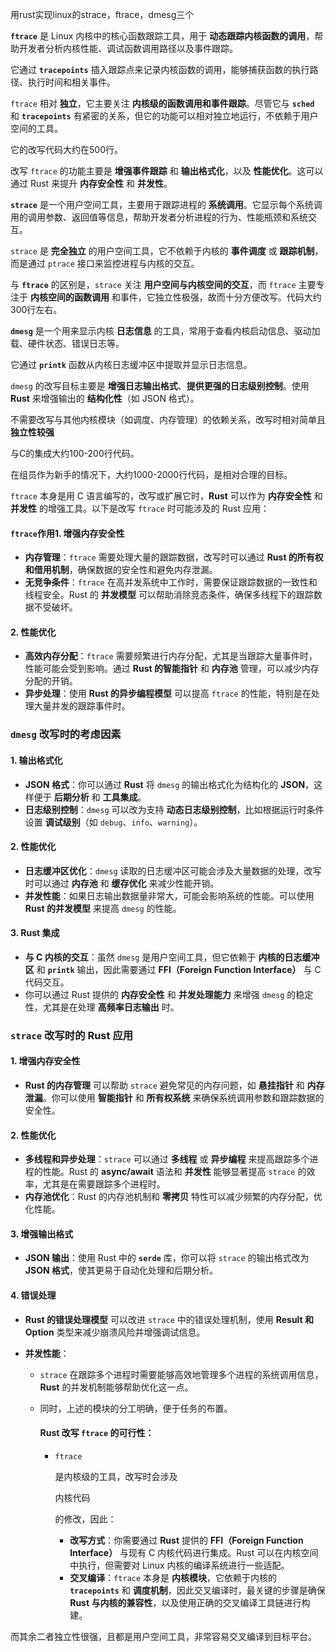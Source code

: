 用rust实现linux的strace，ftrace，dmesg三个

**`ftrace`** 是 Linux 内核中的核心函数跟踪工具，用于 **动态跟踪内核函数的调用**，帮助开发者分析内核性能、调试函数调用路径以及事件跟踪。

它通过 **`tracepoints`** 插入跟踪点来记录内核函数的调用，能够捕获函数的执行路径、执行时间和相关事件。

`ftrace` 相对 **独立**，它主要关注 **内核级的函数调用和事件跟踪**。尽管它与 **`sched`** 和 **`tracepoints`** 有紧密的关系，但它的功能可以相对独立地运行，不依赖于用户空间的工具。

它的改写代码大约在500行。

改写 `ftrace` 的功能主要是 **增强事件跟踪** 和 **输出格式化**，以及 **性能优化**。这可以通过 Rust 来提升 **内存安全性** 和 **并发性**。

**`strace`** 是一个用户空间工具，主要用于跟踪进程的 **系统调用**。它显示每个系统调用的调用参数、返回值等信息，帮助开发者分析进程的行为、性能瓶颈和系统交互。

`strace` 是 **完全独立** 的用户空间工具，它不依赖于内核的 **事件调度** 或 **跟踪机制**，而是通过 `ptrace` 接口来监控进程与内核的交互。

与 **`ftrace`** 的区别是，`strace` 关注 **用户空间与内核空间的交互**，而 `ftrace` 主要专注于 **内核空间的函数调用** 和事件，它独立性极强，故而十分方便改写。代码大约300行左右。

**`dmesg`** 是一个用来显示内核 **日志信息** 的工具，常用于查看内核启动信息、驱动加载、硬件状态、错误日志等。

它通过 **`printk`** 函数从内核日志缓冲区中提取并显示日志信息。

`dmesg` 的改写目标主要是 **增强日志输出格式**、**提供更强的日志级别控制**。使用 **Rust** 来增强输出的 **结构化性**（如 JSON 格式）。

不需要改写与其他内核模块（如调度、内存管理）的依赖关系，改写时相对简单且 **独立性较强**

与C的集成大约100-200行代码。

在组员作为新手的情况下，大约1000-2000行代码，是相对合理的目标。

`ftrace` 本身是用 C 语言编写的，改写或扩展它时，**Rust** 可以作为 **内存安全性** 和 **并发性** 的增强工具。以下是改写 `ftrace` 时可能涉及的 Rust 应用：

#### `ftrace`作用**1. 增强内存安全性**

- **内存管理**：`ftrace` 需要处理大量的跟踪数据，改写时可以通过 **Rust 的所有权和借用机制**，确保数据的安全性和避免内存泄漏。
- **无竞争条件**：`ftrace` 在高并发系统中工作时，需要保证跟踪数据的一致性和线程安全。Rust 的 **并发模型** 可以帮助消除竞态条件，确保多线程下的跟踪数据不受破坏。

#### **2. 性能优化**

- **高效内存分配**：`ftrace` 需要频繁进行内存分配，尤其是当跟踪大量事件时，性能可能会受到影响。通过 **Rust 的智能指针** 和 **内存池** 管理，可以减少内存分配的开销。
- **异步处理**：使用 **Rust 的异步编程模型** 可以提高 `ftrace` 的性能，特别是在处理大量并发的跟踪事件时。

### **`dmesg` 改写时的考虑因素**

#### **1. 输出格式化**

- **JSON 格式**：你可以通过 **Rust** 将 `dmesg` 的输出格式化为结构化的 **JSON**，这样便于 **后期分析** 和 **工具集成**。
- **日志级别控制**：`dmesg` 可以改为支持 **动态日志级别控制**，比如根据运行时条件设置 **调试级别**（如 `debug`、`info`、`warning`）。

#### **2. 性能优化**

- **日志缓冲区优化**：`dmesg` 读取的日志缓冲区可能会涉及大量数据的处理，改写时可以通过 **内存池** 和 **缓存优化** 来减少性能开销。
- **并发性能**：如果日志输出数据量非常大，可能会影响系统的性能。可以使用 **Rust 的并发模型** 来提高 `dmesg` 的性能。

#### **3. Rust 集成**

- **与 C 内核的交互**：虽然 `dmesg` 是用户空间工具，但它依赖于 **内核的日志缓冲区** 和 **`printk`** 输出，因此需要通过 **FFI（Foreign Function Interface）** 与 C 代码交互。
- 你可以通过 Rust 提供的 **内存安全性** 和 **并发处理能力** 来增强 `dmesg` 的稳定性，尤其是在处理 **高频率日志输出** 时。

### **`strace` 改写时的 Rust 应用**

#### **1. 增强内存安全性**

- **Rust 的内存管理** 可以帮助 `strace` 避免常见的内存问题，如 **悬挂指针** 和 **内存泄漏**。你可以使用 **智能指针** 和 **所有权系统** 来确保系统调用参数和跟踪数据的安全性。

#### **2. 性能优化**

- **多线程和异步处理**：`strace` 可以通过 **多线程** 或 **异步编程** 来提高跟踪多个进程的性能。Rust 的 **async/await** 语法和 **并发性** 能够显著提高 `strace` 的效率，尤其是在需要跟踪多个进程时。
- **内存池优化**：Rust 的内存池机制和 **零拷贝** 特性可以减少频繁的内存分配，优化性能。

#### **3. 增强输出格式**

- **JSON 输出**：使用 Rust 中的 **`serde`** 库，你可以将 `strace` 的输出格式改为 **JSON 格式**，使其更易于自动化处理和后期分析。

#### **4. 错误处理**

- **Rust 的错误处理模型** 可以改进 `strace` 中的错误处理机制，使用 **Result 和 Option** 类型来减少崩溃风险并增强调试信息。

- **并发性能**：

  - `strace` 在跟踪多个进程时需要能够高效地管理多个进程的系统调用信息，**Rust** 的并发机制能够帮助优化这一点。

  - 同时，上述的模块的分工明确，便于任务的布置。

    #### **Rust 改写 `ftrace` 的可行性**：

    - `ftrace`

       是内核级的工具，改写时会涉及 

      内核代码

       的修改，因此：

      - **改写方式**：你需要通过 **Rust** 提供的 **FFI（Foreign Function Interface）** 与现有 C 内核代码进行集成。Rust 可以在内核空间中执行，但需要对 Linux 内核的编译系统进行一些适配。
      - **交叉编译**：`ftrace` 本身是 **内核模块**，它依赖于内核的 **`tracepoints`** 和 **调度机制**，因此交叉编译时，最关键的步骤是确保 **Rust 与内核的兼容性**，以及使用正确的交叉编译工具链进行构建。



而其余二者独立性很强，且都是用户空间工具，非常容易交叉编译到目标平台。